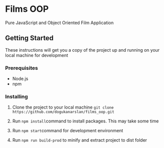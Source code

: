 # Films OOP

Pure JavaScript and Object Oriented Film Application

## Getting Started

These instructions will get you a copy of the project up and running on your local machine for development

### Prerequisites

- Node.js
- npm

### Installing

1. Clone the project to your local machine `git clone https://github.com/dogukanarslan/films_oop.git `

2. Run `npm install`command to install packages. This may take some time

3. Run `npm start`command for development environment

4. Run `npm run build-prod` to minify and extract project to dist folder